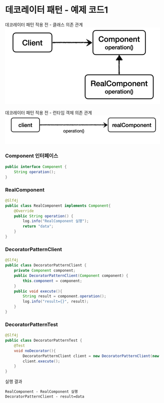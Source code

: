 # 데코레이터 패턴 - 예제 코드1

데코레이터 패턴 적용 전 - 클래스 의존 관계
![12.png](Image%2F12.png)

데코레이터 패턴 적용 전 - 런타임 객체 의존 관계
![13.png](Image%2F13.png)

### Component 인터페이스

```java
public interface Component {
    String operation();
}
```

### RealComponent

```java
@Slf4j
public class RealComponent implements Component{
    @Override
    public String operation() {
        log.info("RealComponent 실행");
        return "data";
    }
}
```

### DecoratorPatternClient

```java
@Slf4j
public class DecoratorPatternClient {
    private Component component;
    public DecoratorPatternClient(Component component) {
        this.component = component;
    }
    public void execute(){
        String result = component.operation();
        log.info("result={}", result);
    }
}
```

### DecoratorPatternTest

```java
@Slf4j
public class DecoratorPatternTest {
    @Test
    void noDecorator(){
        DecoratorPatternClient client = new DecoratorPatternClient(new RealComponent());
        client.execute();
    }
}
```

실행 결과 
```text
RealComponent - RealComponent 실행
DecoratorPatternClient - result=data
```